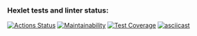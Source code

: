 ### Hexlet tests and linter status:
[![Actions Status](https://github.com/code-begemot/python-project-49/actions/workflows/hexlet-check.yml/badge.svg)](https://github.com/code-begemot/python-project-49/actions)
[![Maintainability](https://api.codeclimate.com/v1/badges/5fbae6106009f37ac2a8/maintainability)](https://codeclimate.com/github/code-begemot/python-project-49/maintainability)
[![Test Coverage](https://api.codeclimate.com/v1/badges/5fbae6106009f37ac2a8/test_coverage)](https://codeclimate.com/github/code-begemot/python-project-49/test_coverage)
[![asciicast](https://asciinema.org/a/624796.svg)](https://asciinema.org/a/624796)
